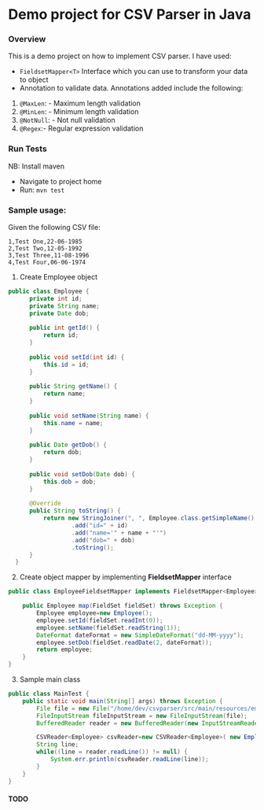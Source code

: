 # Demo project for CSV Parser in Java

### Overview
This is a demo project on how to implement CSV parser. I have used:
- `FieldsetMapper<T>` Interface which you can use to transform your data to object
- Annotation to validate data. Annotations added include the following:
1. `@MaxLen`: - Maximum length validation
2. `@MinLen`: - Minimum length validation
3. `@NotNull`: - Not null validation
4. `@Regex`:- Regular expression validation

### Run Tests

NB: Install maven

- Navigate to project home
- Run: `mvn test`

### Sample usage:
Given the following CSV file:
```csv
1,Test One,22-06-1985
2,Test Two,12-05-1992
3,Test Three,11-08-1996
4,Test Four,06-06-1974
```

1. Create Employee object

```java
public class Employee {
      private int id;
      private String name;
      private Date dob;
  
      public int getId() {
          return id;
      }
  
      public void setId(int id) {
          this.id = id;
      }
  
      public String getName() {
          return name;
      }
  
      public void setName(String name) {
          this.name = name;
      }
  
      public Date getDob() {
          return dob;
      }
  
      public void setDob(Date dob) {
          this.dob = dob;
      }
  
      @Override
      public String toString() {
          return new StringJoiner(", ", Employee.class.getSimpleName() + "[", "]")
                  .add("id=" + id)
                  .add("name='" + name + "'")
                  .add("dob=" + dob)
                  .toString();
      }
  }
```

2. Create object mapper by implementing **FieldsetMapper<T>** interface

```java
public class EmployeeFieldsetMapper implements FieldsetMapper<Employee> {

    public Employee map(FieldSet fieldSet) throws Exception {
        Employee employee=new Employee();
        employee.setId(fieldSet.readInt(0));
        employee.setName(fieldSet.readString(1));
        DateFormat dateFormat = new SimpleDateFormat("dd-MM-yyyy");
        employee.setDob(fieldSet.readDate(2, dateFormat));
        return employee;
    }
}
```

3. Sample main class
```java
public class MainTest {
    public static void main(String[] args) throws Exception {
        File file = new File("/home/dev/csvparser/src/main/resources/employees.csv");
        FileInputStream fileInputStream = new FileInputStream(file);
        BufferedReader reader = new BufferedReader(new InputStreamReader(fileInputStream));

        CSVReader<Employee> csvReader=new CSVReader<Employee>( new EmployeeFieldsetMapper());
        String line;
        while((line = reader.readLine()) != null) {
            System.err.println(csvReader.readLine(line));
        }
    }
}
```

#### TODO

